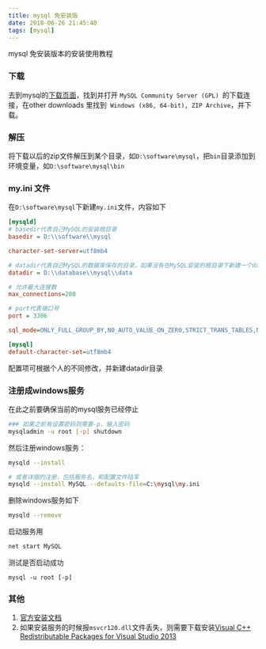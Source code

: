 ```yaml
---
title: mysql 免安装版
date: 2018-06-26 21:45:40
tags: [mysql]
---
```

mysql 免安装版本的安装使用教程
<!--more-->

### 下载
去到mysql的[下载页面](https://dev.mysql.com/downloads/)，找到并打开 `MySQL Community Server (GPL)
`的下载连接，在other downloads 里找到`
Windows (x86, 64-bit), ZIP Archive`，并下载。

### 解压
将下载以后的zip文件解压到某个目录，如`D:\software\mysql`，把`bin`目录添加到环境变量，如`D:\software\mysql\bin`

### my.ini 文件
在`D:\software\mysql`下新建`my.ini`文件，内容如下
``` ini
[mysqld]
# basedir代表自己MySQL的安装根目录
basedir = D:\\software\\mysql

character-set-server=utf8mb4

# datadir代表自己MySQL的数据库保存的目录，如果没有在MySQL安装的根目录下新建一个data文件夹 
datadir = D:\\database\\mysql\\data

# 允许最大连接数
max_connections=200

# port代表端口号
port = 3306

sql_mode=ONLY_FULL_GROUP_BY,NO_AUTO_VALUE_ON_ZERO,STRICT_TRANS_TABLES,NO_ZERO_IN_DATE,NO_ZERO_DATE,ERROR_FOR_DIVISION_BY_ZERO,NO_AUTO_CREATE_USER,NO_ENGINE_SUBSTITUTION,PIPES_AS_CONCAT,ANSI_QUOTES

[mysql]
default-character-set=utf8mb4
```
配置项可根据个人的不同修改，并新建datadir目录

### 注册成windows服务
在此之前要确保当前的mysql服务已经停止
``` bash
### 如果之前有设置密码则需要-p，输入密码
mysqladmin -u root [-p] shutdown
```
然后注册windows服务：
``` bash
mysqld --install

# 或者详细的注册，包括服务名，和配置文件陆军
mysqld --install MySQL --defaults-file=C:\mysql\my.ini
```
删除windows服务如下
``` bash
mysqld --remove
```
启动服务用
``` bash
net start MySQL
```
测试是否启动成功
```
mysql -u root [-p]
```

### 其他
1. [官方安装文档](https://dev.mysql.com/doc/refman/8.0/en/windows-install-archive.html)
2. 如果安装服务的时候报`msvcr120.dll`文件丢失，则需要下载安装[Visual C++ Redistributable Packages for Visual Studio 2013](https://www.microsoft.com/zh-CN/download/details.aspx?id=40784)